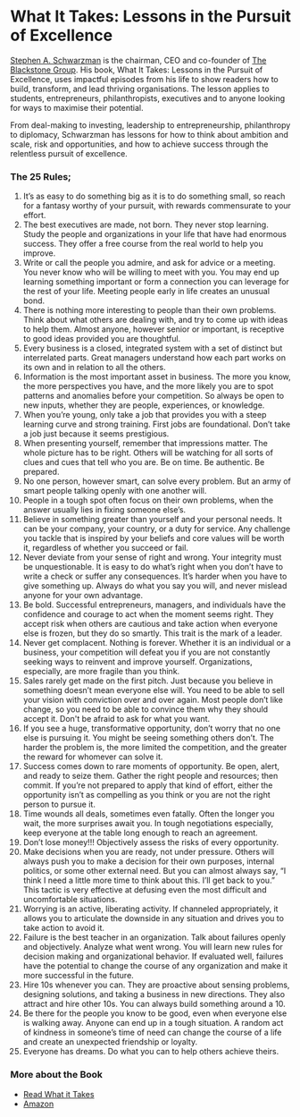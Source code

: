 # What It Takes: Lessons in the Pursuit of Excellence

[Stephen A. Schwarzman](https://en.wikipedia.org/wiki/Stephen_A._Schwarzman) is the chairman, CEO and co-founder of [The Blackstone Group](https://en.wikipedia.org/wiki/The_Blackstone_Group). His book, What It Takes: Lessons in the Pursuit of Excellence, uses impactful episodes from his life to show readers how to build, transform, and lead thriving organisations. The lesson applies to students, entrepreneurs, philanthropists, executives and to anyone looking for ways to maximise their potential.

From deal-making to investing, leadership to entrepreneurship, philanthropy to diplomacy, Schwarzman has lessons for how to think about ambition and scale, risk and opportunities, and how to achieve success through the relentless pursuit of excellence.

### The 25 Rules;

1. It’s as easy to do something big as it is to do something small, so reach for a fantasy worthy of your pursuit, with rewards commensurate to your effort.
2. The best executives are made, not born. They never stop learning. Study the people and organizations in your life that have had enormous success. They offer a free course from the real world to help you improve.
3. Write or call the people you admire, and ask for advice or a meeting. You never know who will be willing to meet with you. You may end up learning something important or form a connection you can leverage for the rest of your life. Meeting people early in life creates an unusual bond.
4. There is nothing more interesting to people than their own problems. Think about what others are dealing with, and try to come up with ideas to help them. Almost anyone, however senior or important, is receptive to good ideas provided you are thoughtful.
5. Every business is a closed, integrated system with a set of distinct but interrelated parts. Great managers understand how each part works on its own and in relation to all the others.
6. Information is the most important asset in business. The more you know, the more perspectives you have, and the more likely you are to spot patterns and anomalies before your competition. So always be open to new inputs, whether they are people, experiences, or knowledge.
7. When you’re young, only take a job that provides you with a steep learning curve and strong training. First jobs are foundational. Don’t take a job just because it seems prestigious.
8. When presenting yourself, remember that impressions matter. The whole picture has to be right. Others will be watching for all sorts of clues and cues that tell who you are. Be on time. Be authentic. Be prepared.
9. No one person, however smart, can solve every problem. But an army of smart people talking openly with one another will.
10. People in a tough spot often focus on their own problems, when the answer usually lies in fixing someone else’s.
11. Believe in something greater than yourself and your personal needs. It can be your company, your country, or a duty for service. Any challenge you tackle that is inspired by your beliefs and core values will be worth it, regardless of whether you succeed or fail.
12. Never deviate from your sense of right and wrong. Your integrity must be unquestionable. It is easy to do what’s right when you don’t have to write a check or suffer any consequences. It’s harder when you have to give something up. Always do what you say you will, and never mislead anyone for your own advantage.
13. Be bold. Successful entrepreneurs, managers, and individuals have the confidence and courage to act when the moment seems right. They accept risk when others are cautious and take action when everyone else is frozen, but they do so smartly. This trait is the mark of a leader.
14. Never get complacent. Nothing is forever. Whether it is an individual or a business, your competition will defeat you if you are not constantly seeking ways to reinvent and improve yourself. Organizations, especially, are more fragile than you think.
15. Sales rarely get made on the first pitch. Just because you believe in something doesn’t mean everyone else will. You need to be able to sell your vision with conviction over and over again. Most people don’t like change, so you need to be able to convince them why they should accept it. Don't be afraid to ask for what you want.
16. If you see a huge, transformative opportunity, don’t worry that no one else is pursuing it. You might be seeing something others don’t. The harder the problem is, the more limited the competition, and the greater the reward for whomever can solve it.
17. Success comes down to rare moments of opportunity. Be open, alert, and ready to seize them. Gather the right people and resources; then commit. If you’re not prepared to apply that kind of effort, either the opportunity isn’t as compelling as you think or you are not the right person to pursue it.
18. Time wounds all deals, sometimes even fatally. Often the longer you wait, the more surprises await you. In tough negotiations especially, keep everyone at the table long enough to reach an agreement.
19. Don’t lose money!!! Objectively assess the risks of every opportunity.
20. Make decisions when you are ready, not under pressure. Others will always push you to make a decision for their own purposes, internal politics, or some other external need. But you can almost always say, “I think I need a little more time to think about this. I’ll get back to you.” This tactic is very effective at defusing even the most difficult and uncomfortable situations.
21. Worrying is an active, liberating activity. If channeled appropriately, it allows you to articulate the downside in any situation and drives you to take action to avoid it.
22. Failure is the best teacher in an organization. Talk about failures openly and objectively. Analyze what went wrong. You will learn new rules for decision making and organizational behavior. If evaluated well, failures have the potential to change the course of any organization and make it more successful in the future.
23. Hire 10s whenever you can. They are proactive about sensing problems, designing solutions, and taking a business in new directions. They also attract and hire other 10s. You can always build something around a 10.
24. Be there for the people you know to be good, even when everyone else is walking away. Anyone can end up in a tough situation. A random act of kindness in someone’s time of need can change the course of a life and create an unexpected friendship or loyalty.
25. Everyone has dreams. Do what you can to help others achieve theirs.

### More about the Book

- [Read What it Takes](https://readwhatittakes.com)
- [Amazon](https://www.amazon.com/What-Takes-Lessons-Pursuit-Excellence-ebook/dp/B07TT82PDY/)
